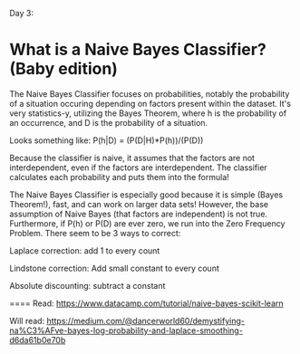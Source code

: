 Day 3:

What is a Naive Bayes Classifier? (Baby edition)
====

The Naive Bayes Classifier focuses on probabilities, notably the probability of a situation occuring depending on factors present within the dataset. 
It's very statistics-y, utilizing the Bayes Theorem, where h is the probability of an occurrence, and D is the probability of a situation. 

Looks something like: P(h|D) = (P(D|H)*P(h))/(P(D))

Because the classifier is naive, it assumes that the factors are not interdependent, even if the factors are interdependent. 
The classifier calculates each probability and puts them into the formula!

The Naive Bayes Classifier is especially good because it is simple (Bayes Theorem!), fast, and can work on larger data sets!
However, the base assumption of Naive Bayes (that factors are independent) is not true. 
Furthermore, if P(h) or P(D) are ever zero, we run into the Zero Frequency Problem.
There seem to be 3 ways to correct:

Laplace correction: add 1 to every count

Lindstone correction: Add small constant to every count

Absolute discounting: subtract a constant

====
Read:
https://www.datacamp.com/tutorial/naive-bayes-scikit-learn



Will read:
https://medium.com/@dancerworld60/demystifying-na%C3%AFve-bayes-log-probability-and-laplace-smoothing-d6da61b0e70b

